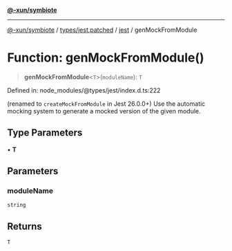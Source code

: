 [**@-xun/symbiote**](../../../../../README.md)

***

[@-xun/symbiote](../../../../../README.md) / [types/jest.patched](../../../README.md) / [jest](../README.md) / genMockFromModule

# Function: genMockFromModule()

> **genMockFromModule**\<`T`\>(`moduleName`): `T`

Defined in: node\_modules/@types/jest/index.d.ts:222

(renamed to `createMockFromModule` in Jest 26.0.0+)
Use the automatic mocking system to generate a mocked version of the given module.

## Type Parameters

• **T**

## Parameters

### moduleName

`string`

## Returns

`T`
